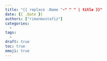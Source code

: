 ```yaml
---
title: "{{ replace .Name "-" " " | title }}"
date: {{ .Date }}
authors: ["rimonmostafiz"]
categories:
  -
tags:
  -
draft: true
toc: true
emoji: true
---
```

